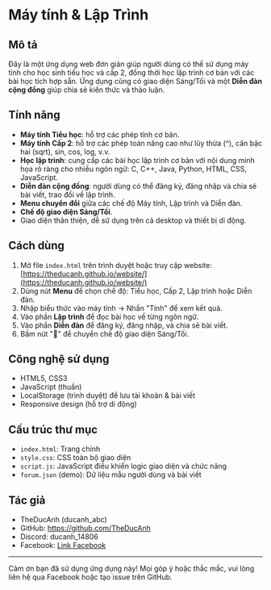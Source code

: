 # Máy tính & Lập Trình

## Mô tả
Đây là một ứng dụng web đơn giản giúp người dùng có thể sử dụng máy tính cho học sinh tiểu học và cấp 2, đồng thời học lập trình cơ bản với các bài học tích hợp sẵn. Ứng dụng cũng có giao diện Sáng/Tối và một **Diễn đàn cộng đồng** giúp chia sẻ kiến thức và thảo luận.

## Tính năng
- **Máy tính Tiểu học**: hỗ trợ các phép tính cơ bản.
- **Máy tính Cấp 2**: hỗ trợ các phép toán nâng cao như lũy thừa (^), căn bậc hai (sqrt), sin, cos, log, v.v.
- **Học lập trình**: cung cấp các bài học lập trình cơ bản với nội dung minh họa rõ ràng cho nhiều ngôn ngữ: C, C++, Java, Python, HTML, CSS, JavaScript.
- **Diễn đàn cộng đồng**: người dùng có thể đăng ký, đăng nhập và chia sẻ bài viết, trao đổi về lập trình.
- **Menu chuyển đổi** giữa các chế độ Máy tính, Lập trình và Diễn đàn.
- **Chế độ giao diện Sáng/Tối**.
- Giao diện thân thiện, dễ sử dụng trên cả desktop và thiết bị di động.

## Cách dùng
1. Mở file `index.html` trên trình duyệt hoặc truy cập website: [https://theducanh.github.io/website/](https://theducanh.github.io/website/)
2. Dùng nút **Menu** để chọn chế độ: Tiểu học, Cấp 2, Lập trình hoặc Diễn đàn.
3. Nhập biểu thức vào máy tính → Nhấn "Tính" để xem kết quả.
4. Vào phần **Lập trình** để đọc bài học về từng ngôn ngữ.
5. Vào phần **Diễn đàn** để đăng ký, đăng nhập, và chia sẻ bài viết.
6. Bấm nút "🌙" để chuyển chế độ giao diện Sáng/Tối.

## Công nghệ sử dụng
- HTML5, CSS3
- JavaScript (thuần)
- LocalStorage (trình duyệt) để lưu tài khoản & bài viết
- Responsive design (hỗ trợ di động)

## Cấu trúc thư mục
- `index.html`: Trang chính
- `style.css`: CSS toàn bộ giao diện
- `script.js`: JavaScript điều khiển logic giao diện và chức năng
- `forum.json` (demo): Dữ liệu mẫu người dùng và bài viết

## Tác giả
- TheDucAnh (ducanh_abc)
- GitHub: https://github.com/TheDucAnh
- Discord: ducanh_14806
- Facebook: [Link Facebook](https://www.facebook.com/profile.php?id=100089981720499)

---

Cảm ơn bạn đã sử dụng ứng dụng này! Mọi góp ý hoặc thắc mắc, vui lòng liên hệ qua Facebook hoặc tạo issue trên GitHub.
